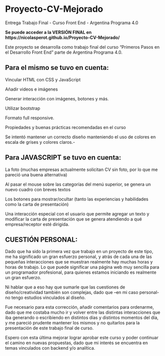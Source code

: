 # Proyecto-CV-Mejorado
Entrega Trabajo Final - Curso Front End - Argentina Programa 4.0
<p> <b> Se puede acceder a la VERSIÓN FINAL en https://nicolasperot.github.io/Proyecto-CV-Mejorado/ </b> </p>


Este proyecto se desarrolla como trabajo final del curso “Primeros Pasos en el Desarrollo Front End” parte de Argentina Programa 4.0.

<h2> Para el mismo se tuvo en cuenta: </h2> 
<p>Vincular HTML con CSS y JavaScript</p>
<p>Añadir videos e imágenes</p>
<p>Generar interacción con imágenes, botones y más. </p>
<p>Utilizar bootstrap</p>
<p>Formato full responsive.</p>
<p>Propiedades y buenas prácticas recomendadas en el curso</p>
</p>Se intentó mantener un correcto diseño manteniendo el uso de colores en escala de grises y colores claros.-


<h2> Para JAVASCRIPT se tuvo en cuenta: </h2> 

<p>La foto (muchas empresas actualmente solicitan CV sin foto, por lo que me pareció una buena alternativa)</p>
<p>Al pasar el mouse sobre las categorías del menú superior, se genera un nuevo cuadro con breves textos</p>
<p>Los botones para mostrar/ocultar (tanto las experiencias y habilidades como la carta de presentación)</p>
<p>Una interacción especial con el usuario que permite agregar un texto y modificar la carta de presentación que se genera atendiendo a qué empresa/receptor esté dirigida.
</p>
<h2>CUESTIÓN PERSONAL:</h2>
<p>Dado que ha sido la primera vez que trabajo en un proyecto de este tipo, me ha significado un gran esfuerzo personal, y atrás de cada una de las pequeñas interacciones que se muestran realmente hay muchas horas y horas de trabajo. Lo que puede significar una página web muy sencilla para un programador profesional, para quienes estamos iniciando es realmente un gran esfuerzo. </p>
<p>Ni hablar que a eso hay que sumarle que las cuestiones de diseño/creatividad también son complejas, dado que –en mi caso personal- no tengo estudios vinculados al diseño. </p>
<p>Fue necesario para esta corrección, añadir comentarios para ordenarme, dado que me costaba mucho ir y volver entre las distintas interacciones que iba generando o escribiendo en distintos días y distintos momentos del día, y me pareció prudente mantener los mismos y no quitarlos para la presentación de este trabajo final de curso. </p>
<p>Espero con esta última mejorar lograr aprobar este curso y poder continuar el camino en nuevas propuestas, dado que mi interés se encuentra en temas vinculados con backend y/o analítica.</p> 
